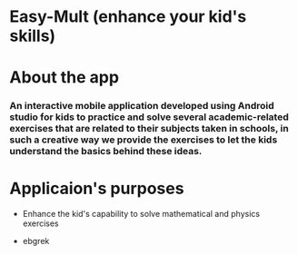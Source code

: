 # Easy-Mult (enhance your kid's skills)

# About the app
### An interactive mobile application developed using Android studio for kids to practice and solve several academic-related exercises that are related to their subjects taken in schools, in such a creative way we provide the exercises to let the kids understand the basics behind these ideas.


# Applicaion's purposes

- Enhance the kid's capability to solve mathematical and physics exercises

* ebgrek
